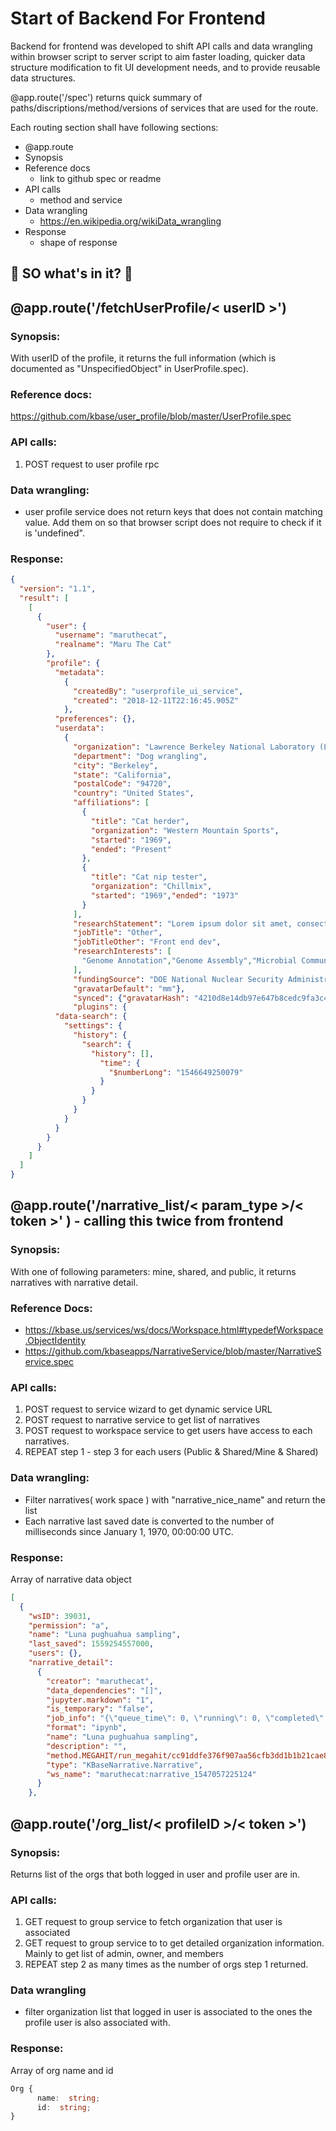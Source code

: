 # Start of Backend For Frontend

Backend for frontend was developed to shift API calls and data wrangling within browser script to server script to aim faster loading, quicker data structure modification to fit UI development needs, and to provide reusable data structures.

@app.route('/spec') returns quick summary of paths/discriptions/method/versions of services that are used for the route.

Each routing section shall have following sections:

- @app.route
- Synopsis
- Reference docs
  - link to github spec or readme
- API calls
  - method and service
- Data wrangling
  - https://en.wikipedia.org/wikiData_wrangling
- Response
  - shape of response

## 🍔 SO what's in it? 🍱

## @app.route('/fetchUserProfile/< userID >')

### Synopsis:
With userID of the profile, it returns the full information (which is documented as "UnspecifiedObject" in UserProfile.spec).

### Reference docs:

https://github.com/kbase/user_profile/blob/master/UserProfile.spec

### API calls:

1. POST request to user profile rpc

### Data wrangling:

- user profile service does not return keys that does not contain matching value. Add them on so that browser script does not require to check if it is 'undefined".

### Response:

```json
{
  "version": "1.1",
  "result": [
    [
      {
        "user": {
          "username": "maruthecat",
          "realname": "Maru The Cat"
        },
        "profile": {
          "metadata":
            {
              "createdBy": "userprofile_ui_service",
              "created": "2018-12-11T22:16:45.905Z"
            },
          "preferences": {},
          "userdata":
            {
              "organization": "Lawrence Berkeley National Laboratory (LBNL)",
              "department": "Dog wrangling",
              "city": "Berkeley",
              "state": "California",
              "postalCode": "94720",
              "country": "United States",
              "affiliations": [
                {
                  "title": "Cat herder",
                  "organization": "Western Mountain Sports",
                  "started": "1969",
                  "ended": "Present"
                },
                {
                  "title": "Cat nip tester",
                  "organization": "Chillmix",
                  "started": "1969","ended": "1973"
                }
              ],
              "researchStatement": "Lorem ipsum dolor sit amet, consectetur adipiscing elit. Donec non eleifend tortor. Curabitur finibus pulvinar orci, at vulputate leo. Phasellus pretium lectus non magna tempus, sed vehicula justo porttitor.",
              "jobTitle": "Other",
              "jobTitleOther": "Front end dev",
              "researchInterests": [
                "Genome Annotation","Genome Assembly","Microbial Communities","Comparative Genomics","Expression","Metabolic Modeling","Read Processing","Sequence Analysis","Utilities","Other"
              ],
              "fundingSource": "DOE National Nuclear Security Administration (NNSA)",
              "gravatarDefault": "mm"},
              "synced": {"gravatarHash": "4210d8e14db97e647b8cedc9fa3c4119"},
              "plugins": {
          "data-search": {
            "settings": {
              "history": {
                "search": {
                  "history": [],
                    "time": {
                      "$numberLong": "1546649250079"
                    }
                  }
                }
              }
            }
          }
        }
      }
    ]
  ]
}
```

## @app.route('/narrative_list/< param_type >/< token >' ) - calling this twice from frontend

### Synopsis:

With one of following parameters: mine, shared, and public, it returns narratives with narrative detail.

### Reference Docs:

-   https://kbase.us/services/ws/docs/Workspace.html#typedefWorkspace.ObjectIdentity
-   https://github.com/kbaseapps/NarrativeService/blob/master/NarrativeService.spec

### API calls:

1. POST request to service wizard to get dynamic service URL
2. POST request to narrative service to get list of narratives
3. POST request to workspace service to get users have access to each narratives.
4. REPEAT step 1 - step 3 for each users (Public & Shared/Mine & Shared)

### Data wrangling:

-   Filter narratives( work space ) with "narrative_nice_name" and return the list
-   Each narrative last saved date is converted to the number of milliseconds since January 1, 1970, 00:00:00 UTC.

### Response:

Array of narrative data object

```json
[
  {
    "wsID": 39031,
    "permission": "a",
    "name": "Luna pughuahua sampling",
    "last_saved": 1559254557000,
    "users": {},
    "narrative_detail":
      {
        "creator": "maruthecat",
        "data_dependencies": "[]",
        "jupyter.markdown": "1",
        "is_temporary": "false",
        "job_info": "{\"queue_time\": 0, \"running\": 0, \"completed\": 0, \"run_time\": 0, \"error\": 0}",
        "format": "ipynb",
        "name": "Luna pughuahua sampling",
        "description": "",
        "method.MEGAHIT/run_megahit/cc91ddfe376f907aa56cfb3dd1b1b21cae8885a6": "1",
        "type": "KBaseNarrative.Narrative",
        "ws_name": "maruthecat:narrative_1547057225124"
      }
    },
```

## @app.route('/org_list/< profileID >/< token >')

### Synopsis:
Returns list of the orgs that both logged in user and profile user are in.

### API calls:

1.  GET request to group service to fetch organization that user is associated
2.  GET request to group service to to get detailed organization information. Mainly to get list of admin, owner, and members
3.  REPEAT step 2 as many times as the number of orgs step 1 returned.

### Data wrangling

-   filter organization list that logged in user is associated to the ones the profile user is also associated with.

### Response:

Array of org name and id

```typescript
Org {
      name:  string;
      id:  string;
}
```
